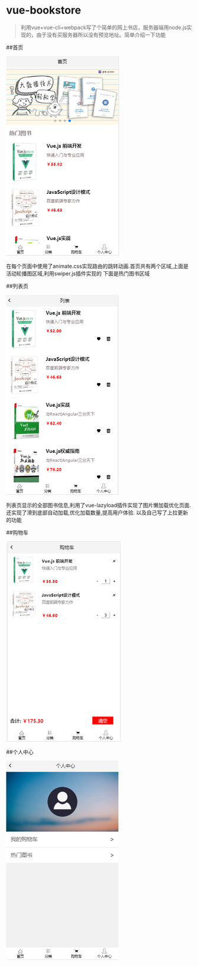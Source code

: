 # vue-bookstore

>利用vue+vue-cli+webpack写了个简单的网上书店，服务器端用node.js实现的，由于没有买服务器所以没有预览地址。简单介绍一下功能

##首页


 ![Image text](https://raw.githubusercontent.com/menglala/vue-bookstore/master/img-folder/%E9%A6%96%E9%A1%B5.PNG)

  在每个页面中使用了animate.css实现路由的跳转动画.首页共有两个区域,上面是活动轮播图区域,利用swiper.js插件实现的
  下面是热门图书区域



##列表页

![Image text](https://raw.githubusercontent.com/menglala/vue-bookstore/master/img-folder/%E5%88%97%E8%A1%A8.PNG)


  列表页显示的全部图书信息,利用了vue-lazyload插件实现了图片懒加载优化页面.还实现了滑到底部自动加载,优化加载数量,提高用户体验.
  以及自己写了上拉更新的功能

##购物车

![Image text](https://raw.githubusercontent.com/menglala/vue-bookstore/master/img-folder/%E8%B4%AD%E7%89%A9%E8%BD%A6.PNG)



##个人中心

![Image text](https://raw.githubusercontent.com/menglala/vue-bookstore/master/img-folder/%E4%B8%AA%E4%BA%BA%E4%B8%AD%E5%BF%83.PNG)
